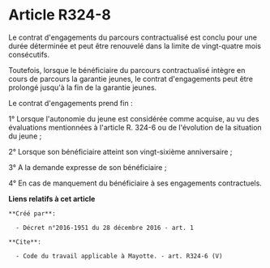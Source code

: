 # Article R324-8

Le contrat d'engagements du parcours contractualisé est conclu pour une durée déterminée et peut être renouvelé dans la
limite de vingt-quatre mois consécutifs. 

Toutefois, lorsque le bénéficiaire du parcours contractualisé intègre en cours de parcours la garantie jeunes, le contrat
d'engagements peut être prolongé jusqu'à la fin de la garantie jeunes. 

Le contrat d'engagements prend fin : 

1° Lorsque l'autonomie du jeune est considérée comme acquise, au vu des évaluations mentionnées à l'article R. 324-6 ou de
l'évolution de la situation du jeune ; 

2° Lorsque son bénéficiaire atteint son vingt-sixième anniversaire ; 

3° A la demande expresse de son bénéficiaire ; 

4° En cas de manquement du bénéficiaire à ses engagements contractuels.

**Liens relatifs à cet article**

	**Créé par**:

	  - Décret n°2016-1951 du 28 décembre 2016 - art. 1

	**Cite**:

	  - Code du travail applicable à Mayotte. - art. R324-6 (V)
